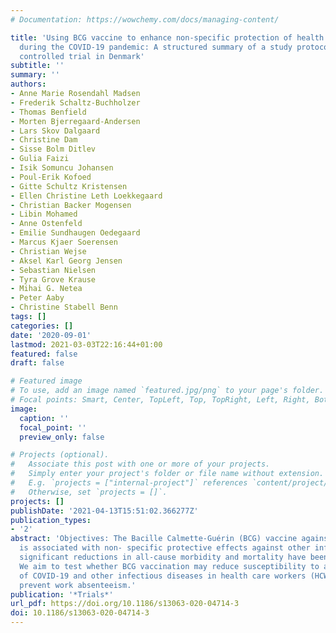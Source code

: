 ```yaml
---
# Documentation: https://wowchemy.com/docs/managing-content/

title: 'Using BCG vaccine to enhance non-specific protection of health care workers
  during the COVID-19 pandemic: A structured summary of a study protocol for a randomised
  controlled trial in Denmark'
subtitle: ''
summary: ''
authors:
- Anne Marie Rosendahl Madsen
- Frederik Schaltz-Buchholzer
- Thomas Benfield
- Morten Bjerregaard-Andersen
- Lars Skov Dalgaard
- Christine Dam
- Sisse Bolm Ditlev
- Gulia Faizi
- Isik Somuncu Johansen
- Poul-Erik Kofoed
- Gitte Schultz Kristensen
- Ellen Christine Leth Loekkegaard
- Christian Backer Mogensen
- Libin Mohamed
- Anne Ostenfeld
- Emilie Sundhaugen Oedegaard
- Marcus Kjaer Soerensen
- Christian Wejse
- Aksel Karl Georg Jensen
- Sebastian Nielsen
- Tyra Grove Krause
- Mihai G. Netea
- Peter Aaby
- Christine Stabell Benn
tags: []
categories: []
date: '2020-09-01'
lastmod: 2021-03-03T22:16:44+01:00
featured: false
draft: false

# Featured image
# To use, add an image named `featured.jpg/png` to your page's folder.
# Focal points: Smart, Center, TopLeft, Top, TopRight, Left, Right, BottomLeft, Bottom, BottomRight.
image:
  caption: ''
  focal_point: ''
  preview_only: false

# Projects (optional).
#   Associate this post with one or more of your projects.
#   Simply enter your project's folder or file name without extension.
#   E.g. `projects = ["internal-project"]` references `content/project/deep-learning/index.md`.
#   Otherwise, set `projects = []`.
projects: []
publishDate: '2021-04-13T15:51:02.366277Z'
publication_types:
- '2'
abstract: 'Objectives: The Bacille Calmette-Guérin (BCG) vaccine against tuberculosis
  is associated with non- specific protective effects against other infections, and
  significant reductions in all-cause morbidity and mortality have been reported.
  We aim to test whether BCG vaccination may reduce susceptibility to and/or the severity
  of COVID-19 and other infectious diseases in health care workers (HCW) and thus
  prevent work absenteeism.'
publication: '*Trials*'
url_pdf: https://doi.org/10.1186/s13063-020-04714-3
doi: 10.1186/s13063-020-04714-3
---
```

